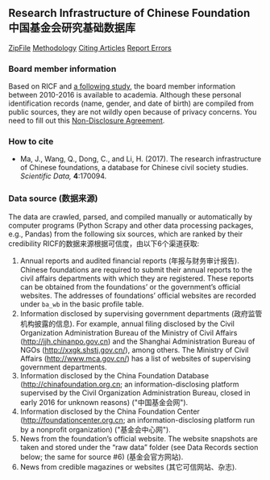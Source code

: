 ## Research Infrastructure of Chinese Foundation 中国基金会研究基础数据库

[ZipFile](https://github.com/ma47/RICF/releases)		[Methodology](https://www.nature.com/articles/sdata201794)		[Citing Articles](https://scholar.google.com/scholar?oi=bibs&hl=en&cites=13403989527123536875,13309350827279654854)		[Report Errors](https://jinshuju.net/f/JRisXg)

### Board member information

Based on RICF and [a following study](https://doi.org/10.1002/nml.21426), the board member information between 2010-2016 is available to academia. Although these personal identification records (name, gender, and date of birth) are compiled from public sources, they are not wildly open because of privacy concerns. You need to fill out this [Non-Disclosure Agreement](/nda.docx?raw=true).

### How to cite
- Ma, J., Wang, Q., Dong, C., and Li, H. (2017). The research infrastructure of Chinese foundations, a database for Chinese civil society studies. _Scientific Data,_ __4__:170094.

### Data source (数据来源)

The data are crawled, parsed, and compiled manually or automatically by computer programs (Python Scrapy and other data processing packages, e.g., Pandas) from the following six sources, which are ranked by their credibility RICF的数据来源根据可信度，由以下6个渠道获取:

1. Annual reports and audited financial reports (年报与财务审计报告). Chinese foundations are required to submit their annual reports to the civil affairs departments with which they are registered. These reports can be obtained from the foundations’ or the government’s official websites. The addresses of foundations’ official websites are recorded under `ba_wb` in the basic profile table.
2. Information disclosed by supervising government departments (政府监管机构披露的信息). For example, annual filing disclosed by the Civil Organization Administration Bureau of the Ministry of Civil Affairs (http://jjh.chinanpo.gov.cn) and the Shanghai Administration Bureau of NGOs (http://xxgk.shstj.gov.cn/), among others. The Ministry of Civil Affairs (http://www.mca.gov.cn/) has a list of websites of supervising government departments.
3. Information disclosed by the China Foundation Database (http://chinafoundation.org.cn; an information-disclosing platform supervised by the Civil Organization Administration Bureau, closed in early 2016 for unknown reasons) ("中国基金会网").
4. Information disclosed by the China Foundation Center (http://foundationcenter.org.cn; an information-disclosing platform run by a nonprofit organization) ("基金会中心网").
5. News from the foundation’s official website. The website snapshots are taken and stored under the “raw data” folder (see Data Records section below; the same for source #6) (基金会官方网站).
6. News from credible magazines or websites (其它可信网站、杂志).

